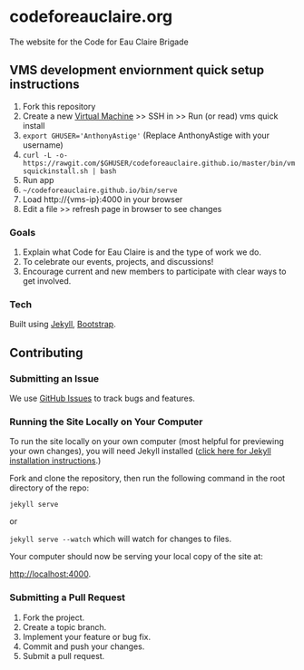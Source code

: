 # codeforeauclaire.org

The website for the Code for Eau Claire Brigade

## VMS development enviornment quick setup instructions

1. Fork this repository
1. Create a new [Virtual Machine](http://vms.codeforeauclaire.org/) >> SSH in >> Run (or read) vms quick install
 1. `export GHUSER='AnthonyAstige'` (Replace AnthonyAstige with your username)
 1. `curl -L -o- https://rawgit.com/$GHUSER/codeforeauclaire.github.io/master/bin/vmsquickinstall.sh | bash`
1. Run app
 1. `~/codeforeauclaire.github.io/bin/serve`
 1. Load http://{vms-ip}:4000 in your browser
 1. Edit a file >> refresh page in browser to see changes

### Goals
1. Explain what Code for Eau Claire is and the type of work we do.
2. To celebrate our events, projects, and discussions!
3. Encourage current and new members to participate with clear ways to get involved.

### Tech

Built using [Jekyll](http://jekyllrb.com/), [Bootstrap](http://getbootstrap.com/).

## Contributing

### <a name="issues"></a>Submitting an Issue

We use [GitHub Issues](https://github.com/codeforeauclaire/codeforeauclaire.org/issues) to track bugs and features. 


### Running the Site Locally on Your Computer

To run the site locally on your own computer (most helpful for previewing your own changes), you will need Jekyll installed ([click here for Jekyll installation instructions](http://jekyllrb.com/docs/installation/).)

Fork and clone the repository, then run the following command in the root directory of the repo:

`jekyll serve`

or

`jekyll serve --watch` which will watch for changes to files.

Your computer should now be serving your local copy of the site at:

[http://localhost:4000](http://localhost:4000).

### Submitting a Pull Request

1. Fork the project.
2. Create a topic branch.
3. Implement your feature or bug fix.
4. Commit and push your changes.
5. Submit a pull request.
